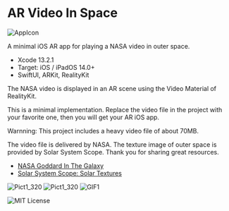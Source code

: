 # AR Video In Space

![AppIcon](https://user-images.githubusercontent.com/66309582/152359281-8115cb2a-6dd3-4287-8c7b-61e2d5efedbe.png)

A minimal iOS AR app for playing a NASA video in outer space.

- Xcode 13.2.1
- Target: iOS / iPadOS 14.0+
- SwiftUI, ARKit, RealityKit

The NASA video is displayed in an AR scene using the Video Material of RealityKit.

This is a minimal implementation. Replace the video file in the project with your favorite one, then you will get your AR iOS app.

Warnning: This project includes a heavy video file of about 70MB.

The video file is delivered by NASA. The texture image of outer space is provided by Solar System Scope. Thank you for sharing great resources.

- [NASA Goddard In The Galaxy](https://svs.gsfc.nasa.gov/11378)
- [Solar System Scope: Solar Textures](https://www.solarsystemscope.com/textures/)

![Pict1_320](https://user-images.githubusercontent.com/66309582/152359442-1d630a48-c440-4544-b4e4-e87914037787.jpg)
![Pict1_320](https://user-images.githubusercontent.com/66309582/152359544-708f5989-dd09-4d77-be4a-d0a66ac4c6c8.jpg)
![GIF1](https://user-images.githubusercontent.com/66309582/152359614-8d3648c4-c15e-4361-80df-b2f5e57081e7.gif)

![MIT License](http://img.shields.io/badge/license-MIT-blue.svg?style=flat)

